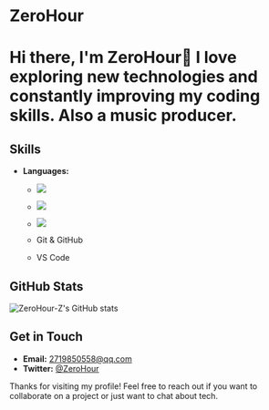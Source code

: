 # ZeroHour
# Hi there, I'm ZeroHour👋 I love exploring new technologies and constantly improving my coding skills. Also a music producer.

## Skills
- **Languages:**
  - ![](https://img.shields.io/badge/C-356453?style=for-the-badge&logo=C&logoColor=FFFFFF)

  - ![](https://img.shields.io/badge/max-525252?style=for-the-badge&logo=max&logoColor=FFFFFF)

  - ![](https://img.shields.io/badge/stmicroelectronics-FF6C37?style=for-the-badge&logo=stmicroelectronics&logoColor=FFFFFF)

  - Git & GitHub
  - VS Code

## GitHub Stats
![ZeroHour-Z's GitHub stats](https://github-readme-stats.vercel.app/api?username=ZeroHour-Z&show_icons=true&theme=radical)

## Get in Touch
- **Email:** 2719850558@qq.com
- **Twitter:** [@ZeroHour](https://x.com/ZeroHour0S)

Thanks for visiting my profile! Feel free to reach out if you want to collaborate on a project or just want to chat about tech.


